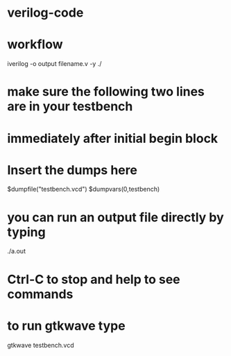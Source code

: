 verilog-code
============
# workflow
iverilog -o output filename.v -y ./

# make sure the following two lines are in your testbench
# immediately after initial begin block

# Insert the dumps here
$dumpfile("testbench.vcd")
$dumpvars(0,testbench)

# you can run an output file directly by typing 
./a.out
# Ctrl-C to stop and help to see commands

# to run gtkwave type
gtkwave testbench.vcd


